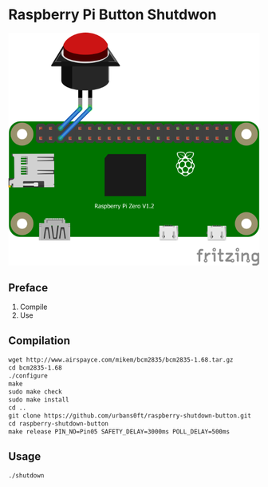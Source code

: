 # Raspberry Pi Button Shutdwon 

![Example Setup Sketch](img/example_setup.png)

## Preface

1. Compile
2. Use

## Compilation

```
wget http://www.airspayce.com/mikem/bcm2835/bcm2835-1.68.tar.gz
cd bcm2835-1.68
./configure
make
sudo make check
sudo make install
cd ..
git clone https://github.com/urbans0ft/raspberry-shutdown-button.git
cd raspberry-shutdown-button
make release PIN_NO=Pin05 SAFETY_DELAY=3000ms POLL_DELAY=500ms
```

## Usage

```
./shutdown
```

